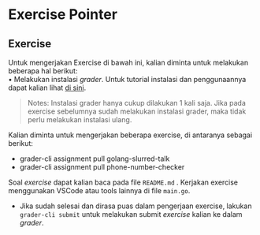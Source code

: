 # Exercise Pointer  
## Exercise  
Untuk mengerjakan Exercise di bawah ini, kalian diminta untuk melakukan beberapa hal berikut:  
• Melakukan instalasi *grader*. Untuk tutorial instalasi dan penggunaannya dapat kalian lihat [di sini]().
>Notes: Instalasi grader hanya cukup dilakukan 1 kali saja. Jika pada exercise sebelumnya sudah melakukan instalasi grader, maka tidak perlu melakukan 
>instalasi ulang.  

Kalian diminta untuk mengerjakan beberapa exercise, di antaranya sebagai berikut:  
* grader-cli assignment pull golang-slurred-talk  
* grader-cli assignment pull phone-number-checker  

Soal *exercise* dapat kalian baca pada file `README.md` . Kerjakan exercise menggunakan VSCode atau tools lainnya di file `main.go`.  
* Jika sudah selesai dan dirasa puas dalam pengerjaan exercise, lakukan `grader-cli submit` untuk melakukan submit *exercise* kalian ke dalam *grader*.
